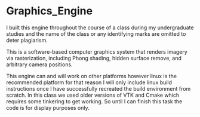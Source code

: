 # Graphics_Engine
I built this engine throughout the course of a class during my undergraduate studies and the name of the class or any identifying marks are omitted to deter plagiarism. 

This is a software-based computer graphics system that renders imagery via rasterization, including Phong shading, hidden surface remove, and arbitrary camera positions.

This engine can and will work on other platforms however linux is the recommended platform for that reason I will only include linux build instructions once I have successfully recreated the build environment from scratch. In this class we used older versions of VTK and Cmake which requires some tinkering to get working. So until I can finish this task the code is for display purposes only. 
